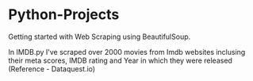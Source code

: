 # Python-Projects
Getting started with Web Scraping using BeautifulSoup.

In IMDB.py I've scraped over 2000 movies from Imdb websites inclusing their meta scores, IMDB rating and Year in which they were released (Reference - Dataquest.io)
